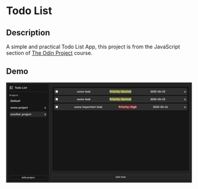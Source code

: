 # Todo List

## Description

A simple and practical Todo List App, this project is from the JavaScript section of [The Odin Project](https://www.theodinproject.com) course.

## Demo

<p align="center">
  <img alt="Demo image 0" src="assets/demo/demo-0.png">
</p>

